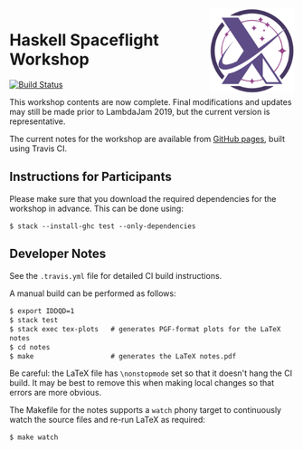 <img src="./logo.svg" width="150px" height="150px" alt="Logo" align="right"/>

# Haskell Spaceflight Workshop

[![Build Status](https://travis-ci.org/lancelet/space-workshop.svg?branch=master)](https://travis-ci.org/lancelet/space-workshop)

This workshop contents are now complete. Final modifications and updates may still be made prior to LambdaJam 2019, but the current version is representative.

The current notes for the workshop are available from
[GitHub pages](https://lancelet.github.io/space-workshop), built using Travis CI.

## Instructions for Participants

Please make sure that you download the required dependencies for the workshop in advance. This can be done using:

```
$ stack --install-ghc test --only-dependencies
```

## Developer Notes

See the `.travis.yml` file for detailed CI build instructions.

A manual build can be performed as follows:

```
$ export IDDQD=1
$ stack test
$ stack exec tex-plots   # generates PGF-format plots for the LaTeX notes
$ cd notes
$ make                   # generates the LaTeX notes.pdf
```

Be careful: the LaTeX file has `\nonstopmode` set so that it doesn't hang the CI build. It may be best to remove this when making local changes so that errors are more obvious.

The Makefile for the notes supports a `watch` phony target to continuously watch the source files and re-run LaTeX as required:

```
$ make watch
```
